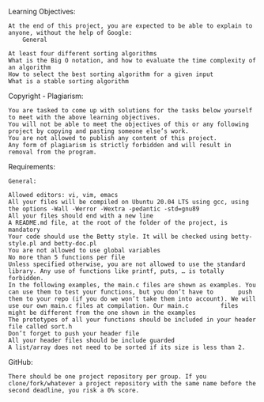 Learning Objectives:

	At the end of this project, you are expected to be able to explain to anyone, without the help of Google:
		General

	At least four different sorting algorithms
	What is the Big O notation, and how to evaluate the time complexity of an algorithm
	How to select the best sorting algorithm for a given input
	What is a stable sorting algorithm

Copyright - Plagiarism:

	You are tasked to come up with solutions for the tasks below yourself to meet with the above learning objectives.
	You will not be able to meet the objectives of this or any following project by copying and pasting someone else’s work.
	You are not allowed to publish any content of this project.
	Any form of plagiarism is strictly forbidden and will result in removal from the program.

Requirements:

	General:

	Allowed editors: vi, vim, emacs
	All your files will be compiled on Ubuntu 20.04 LTS using gcc, using the options -Wall -Werror -Wextra -pedantic -std=gnu89
	All your files should end with a new line
	A README.md file, at the root of the folder of the project, is mandatory
	Your code should use the Betty style. It will be checked using betty-style.pl and betty-doc.pl
	You are not allowed to use global variables
	No more than 5 functions per file
	Unless specified otherwise, you are not allowed to use the standard library. Any use of functions like printf, puts, … is totally		forbidden.
	In the following examples, the main.c files are shown as examples. You can use them to test your functions, but you don’t have to		push them to your repo (if you do we won’t take them into account). We will use our own main.c files at compilation. Our main.c			files might be different from the one shown in the examples
	The prototypes of all your functions should be included in your header file called sort.h
	Don’t forget to push your header file
	All your header files should be include guarded
	A list/array does not need to be sorted if its size is less than 2.

GitHub:

	There should be one project repository per group. If you clone/fork/whatever a project repository with the same name before the second deadline, you risk a 0% score.
